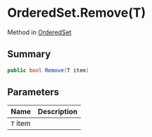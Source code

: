 # OrderedSet.Remove(T)

Method in [OrderedSet](/api/csharp/yarn.compiler.upgrader.orderedset.md)

## Summary



```csharp
public bool Remove(T item)
```

## Parameters

|Name|Description|
|:---|:---|
|`T` item||

